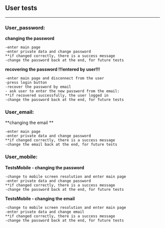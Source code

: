 
## User  tests
----


### User_password:


  **changing the password**
  
    -enter main page
    -enter private data and change password 
    **if changed correctly, there is a success message
    -change the password back at the end, for future tests
   
  **recovering the password    !!!entered by user!!!** 
   
    -enter main page and disconnect from the user
    -press login button		
    -recover the password by email 
    - ask user to enter the new password from the email: 		
    **if recovered successfully, the user logged in
    -change the password back at the end, for future tests
	


### User_email:

  **changing the email  **
  
    -enter main page
    -enter private data and change password 
    **if changed correctly, there is a success message
    -change the email back at the end, for future tests

 
 
### User_mobile:


  **TestsMobile - changing the password**
  
    -change to mobile screen resolution and enter main page
    -enter private data and change password 
    **if changed correctly, there is a success message
    -change the password back at the end, for future tests
   
  **TestsMobile - changing the email** 
   
    -change to mobile screen resolution and enter main page
    -enter private data and change email 
    **if changed correctly, there is a success message
    -change the password back at the end, for future tests
    